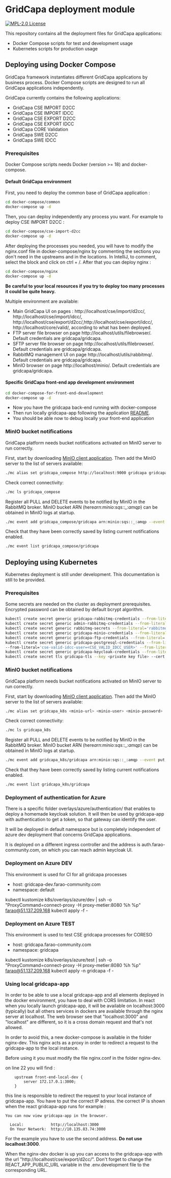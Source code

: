 # GridCapa deployment module
[![MPL-2.0 License](https://img.shields.io/badge/license-MPL_2.0-blue.svg)](https://www.mozilla.org/en-US/MPL/2.0/)

This repository contains all the deployment files for GridCapa applications:

- Docker Compose scripts for test and development usage
- Kubernetes scripts for production usage

## Deploying using Docker Compose

GridCapa framework instantiates different GridCapa applications by business process.
Docker Compose scripts are designed to run all GridCapa applications independently.

GridCapa currently contains the following applications:
- GridCapa CSE IMPORT D2CC
- GridCapa CSE IMPORT IDCC
- GridCapa CSE EXPORT D2CC
- GridCapa CSE EXPORT IDCC
- GridCapa CORE Validation
- GridCapa SWE D2CC
- GridCapa SWE IDCC

### Prerequisites

Docker Compose scripts needs Docker (version >= 18) and docker-compose.

#### Default GridCapa environment

First, you need to deploy the common base of GridCapa application :
```bash
cd docker-compose/common
docker-compose up -d
```

Then, you can deploy independently any process you want. For example to deploy CSE IMPORT D2CC :
```bash
cd docker-compose/cse-import-d2cc
docker-compose up -d
```

After deploying the processes you needed, you will have to modify the nginx.conf file in docker-compose/nginx by commenting 
the sections you don't need in the upstreams and in the locations. In IntelliJ, to comment, select the block 
and click on ctrl + /. After that you can deploy nginx :
```bash
cd docker-compose/nginx
docker-compose up -d
```

**Be careful to your local resources if you try to deploy too many processes it could be quite heavy.**

Multiple environment are available:
- Main GridCapa UI on pages : http://localhost/cse/import/d2cc/, http://localhost/cse/import/idcc/, http://localhost/cse/export/d2cc/,http://localhost/cse/export/idcc/, http://localhost/core/valid/, according to what has been deployed.
- FTP server file browser on page http://localhost/utils/filebrowser/. Default credentials are gridcapa/gridcapa.
- SFTP server file browser on page http://localhost/utils/filebrowser/. Default credentials are gridcapa/gridcapa.
- RabbitMQ management UI on page http://localhost/utils/rabbitmq/. Default credentials are gridcapa/gridcapa.
- MinIO browser on page http://localhost/minio/. Default credentials are gridcapa/gridcapa.

#### Specific GridCapa front-end app development environment 

```bash
cd docker-compose-for-front-end-development
docker-compose up -d
```
- Now you have the gridcapa back-end running with docker-compose 
- Then run locally gridcapa-app following the application [README](https://github.com/farao-community/gridcapa-app/blob/master/README.md).
- You should be able now to debug locally your front-end application

### MinIO bucket notifications

GridCapa platform needs bucket notifications activated on MinIO server to run correctly.

First, start by downloading [MinIO client application](https://docs.min.io/docs/minio-client-quickstart-guide).
Then add the MinIO server to the list of servers available:
```bash
./mc alias set gridcapa_compose http://localhost:9000 gridcapa gridcapa
```
Check correct connectivity:
```bash
./mc ls gridcapa_compose
```

Register all PULL and DELETE events to be notified by MinIO in the RabbitMQ broker. MinIO bucket ARN (here*arn:minio:sqs::_:amqp*)
can be obtained in MinIO logs at startup.

```bash
./mc event add gridcapa_compose/gridcapa arn:minio:sqs::_:amqp --event put,delete
```

Check that they have been correctly saved by listing current notifications enabled.

```bash
./mc event list gridcapa_compose/gridcapa
```

## Deploying using Kubernetes

Kubernetes deployment is still under development. This documentation is still to be provided.

### Prerequisites

Some secrets are needed on the cluster as deployment prerequisites. Encrypted password can be obtained by default bcrypt algorithm.

```bash
kubectl create secret generic gridcapa-rabbitmq-credentials --from-literal='rabbitmq-user=<RABBITMQ_USER>' --from-literal='rabbitmq-password=<RABBITMQ_PASSWORD>'
kubectl create secret generic admin-rabbitmq-credentials --from-literal='rabbitmq-user=<RABBITMQ_USER>' --from-literal='rabbitmq-password=<RABBITMQ_PASSWORD>'
kubectl create secret generic rabbitmq-secrets --from-literal='rabbitmq-erlang-cookie=<RABBITMQ_ERLANG_COOKIE>'
kubectl create secret generic gridcapa-minio-credentials --from-literal='minio-access-key=<MINIO_ACCESS_KEY>' --from-literal='minio-secret-key=<MINIO_SECRET_KEY>'
kubectl create secret generic gridcapa-ftp-credentials --from-literal='ftp-user=<FTP_USER>' --from-literal='ftp-password=<FTP_PASSWORD>'
kubectl create secret generic gridcapa-postgresql-credentials --from-literal='postgres-password=<POSTGRES_PASSWORD>' --from-literal='config-user=<CONFIG_USER>' --from-literal='config-password=<CONFIG_PASSWORD>' --from-literal='cse-import-idcc-user=<CSE_IMPORT_IDCC_USER>' --from-literal='cse-import-idcc-password=<CSE_IMPORT_IDCC_PASSWORD>' --from-literal='cse-import-d2cc-user=<CSE_IMPORT_D2CC_USER>' --from-literal='cse-import-d2cc-password=<CSE_IMPORT_D2CC_PASSWORD>' --from-literal='cse-export-idcc-user=<CSE_EXPORT_IDCC_USER>' --from-literal='cse-export-idcc-password=<CSE_EXPORT_IDCC_PASSWORD>' --from-literal='cse-export-d2cc-user=<CSE_EXPORT_D2CC_USER>' --from-literal='cse-export-d2cc-password=<CSE_EXPORT_D2CC_PASSWORD>' --from-literal='core-valid-user=<CORE_VALID_USER>' --from-literal='core-valid-password=<CORE_VALID_PASSWORD>'
--from-literal='cse-valid-idcc-user=<CSE_VALID_IDCC_USER>' --from-literal='cse-valid-idcc-password=<CSE_VALID_IDCC_PASSWORD>' --from-literal='cse-valid-d2cc-user=<CSE_VALID_D2CC_USER>' --from-literal='cse-valid-d2cc-password=<CSE_VALID_D2CC_PASSWORD>'
kubectl create secret generic gridcapa-keycloak-credentials --from-literal='keycloak-user=<KEYCLOAK_USER>' --from-literal='keycloak-password=<KEYCLOAK_PASSWORD>'
kubectl create secret tls gridcapa-tls --key <private key file> --cert <certificate file>
```
### MinIO bucket notifications

GridCapa platform needs bucket notifications activated on MinIO server to run correctly.

First, start by downloading [MinIO client application](https://docs.min.io/docs/minio-client-quickstart-guide).
Then add the MinIO server to the list of servers available:
```bash
./mc alias set gridcapa_k8s <minio-url> <minio-user> <minio-password>

```
Check correct connectivity:
```bash
./mc ls gridcapa_k8s
```

Register all PULL and DELETE events to be notified by MinIO in the RabbitMQ broker. MinIO bucket ARN (here*arn:minio:sqs::_:amqp*)
can be obtained in MinIO logs at startup.

```bash
./mc event add gridcapa_k8s/gridcapa arn:minio:sqs::_:amqp --event put,delete
```

Check that they have been correctly saved by listing current notifications enabled.

```bash
./mc event list gridcapa_k8s/gridcapa
```

### Deployment of authentication for Azure
There is a specific folder overlays/azure/authentication/ that enables to deploy a homemade keycloak solution. It will
then be used by gridcapa-app with authentication to get a token, so that gateway can identify the user.

It will be deployed in default namespace but is completely independent of azure dev deployment that concerns GridCapa 
applications. 

It is deployed on a different ingress controller and the address is auth.farao-community.com, on which you can reach
admin keycloak UI.

### Deployment on Azure DEV
This environment is used for CI for all gridcapa processes

- host: gridcapa-dev.farao-community.com
- namespace: default

kubectl kustomize k8s/overlays/azure/dev |  ssh -o "ProxyCommand=connect-proxy -H proxy-metier:8080 %h %p"  farao@51.137.209.168 kubectl apply -f -


### Deployment on Azure TEST
This environment is used to test CSE gridcapa processes for CORESO

- host: gridcapa.farao-community.com
- namespace: gridcapa

kubectl kustomize k8s/overlays/azure/test |  ssh -o "ProxyCommand=connect-proxy -H proxy-metier:8080 %h %p"  farao@51.137.209.168 kubectl apply -n gridcapa -f -


### Using local gridcapa-app

In order to be able to use a local gridcapa-app and all elements deployed in the docker environment, you have to deal with CORS limitation.
In react when you locally launch gridcapa-app, it will be available on localhost:3000 (typically) but all others services in dockers are available through the nginx server at localhost.
The web browser see that "localhost:3000" and "localhost" are different, so it is a cross domain request and that's not allowed.

In order to avoid this, a new docker-compose is available in the folder nginx-dev. This nginx acts as a proxy in order to redirect a request to the gridcapa-app to the local instance.

Before using it you must modify the file nginx.conf in the folder nginx-dev.

on line 22 you will find :
```
    upstream front-end-local-dev {
        server 172.17.0.1:3000;
    }
```
this line is responsible to redirect the request to your local instance of gridcapa-app. You have to put the correct IP adress.
the correct IP is shown when the react gridcapa-app runs for example :

```
You can now view gridcapa-app in the browser.

  Local:            http://localhost:3000
  On Your Network:  http://10.135.83.74:3000
```
For the example you have to use the second address. **Do not use localhost:3000**.

When the nginx-dev docker is up you can access to the gridcapa-app with the url "http://localhost/cse/export/d2cc/".
Don't forget to change the REACT_APP_PUBLIC_URL variable in the .env.development file to the corresponding URL.
